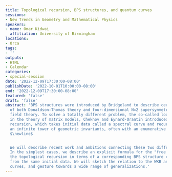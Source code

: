 ```yaml
---
title: Topological recursion, BPS structures, and quantum curves
sessions:
- New Trends in Geometry and Mathematical Physics
speakers:
- name: Omar Kidwai
  affiliation: University of Birmingham
locations:
- Orca
tags:
- ''
outputs:
- HTML
- Calendar
categories:
- special-session
date: '2022-12-09T17:30:00-08:00'
publishDate: '2022-10-01T10:00:00-08:00'
end: '2022-12-09T17:30:00-08:00'
featured: 'false'
draft: 'false'
abstract: 'BPS structures were introduced by Bridgeland to describe certain outputs
  of both Donaldson-Thomas theory and four-dimensional N=2 supersymmetric quantum
  field theory. To solve a totally different problem, the so-called loop equations
  in the theory of matrix models, Chekhov and Eynard-Orantin introduced the topological
  recursion, which takes initial data called a spectral curve and recursively produces
  an infinite tower of geometric invariants, often with an enumerative interpretation.
  $\newline$


  We will describe recent work and ambitions connecting these two different theories.
  In the simplest cases, we describe an explicit formula for the "free energies" of
  the topological recursion in terms of a corresponding BPS structure constructed
  from the same initial data. We will sketch the relation to the WKB analysis of quantum
  curves, and gesture towards a wide range of generalizations.'
---
```


